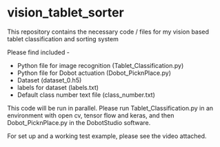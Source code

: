 # vision_tablet_sorter
This repository contains the necessary code / files for my vision based tablet classification and sorting system

Please find included - 
  - Python file for image recognition (Tablet_Classification.py)
  - Python file for Dobot actuation (Dobot_PicknPlace.py)
  - Dataset (dataset_0.h5)
  - labels for dataset (labels.txt)
  - Default class number text file (class_number.txt)

This code will be run in parallel. Please run Tablet_Classification.py in an environment with open cv, tensor flow and keras, and then Dobot_PicknPlace.py in the DobotStudio software.

For set up and a working test example, please see the video attached. 
